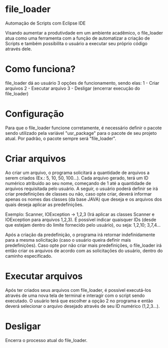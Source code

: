 # file_loader
Automação de Scripts com Eclipse IDE

Visando aumentar a produtivdade em um ambiente acadêmico, o file_loader atua como uma ferramenta com a função de automatizar a criação de Scripts e também possibilita o usuário a executar seu próprio código através dele.


# Como funciona?
file_loader dá ao usuário 3 opções de funcionamento, sendo elas:
1 - Criar arquivos 
2 - Executar arquivo
3 - Desligar (encerrar execução do file_loader)


# Configuração 
Para que o file_loader funcione corretamente, é necessário definir o pacote sendo utilizado pela variável "usr_package" para o pacote de seu projeto atual.
Por padrão, o pacote sempre será "file_loader".


# Criar arquivos
Ao criar um arquivo, o programa solicitará a quantidade de arquivos a serem criados (Ex.: 5, 10, 50, 100...). Cada arquivo gerado, terá um ID numérico atribuído ao seu nome, começando de 1 até a quantidade de arquivos requisitada pelo usuário.
A seguir, o usuário poderá definir se irá criar predefinições de classes ou não, caso opte criar, deverá informar apenas os nomes das classes (da base JAVA) que deseja e os arquivos dos quais deseja aplicar as predefinições.

Exemplo: Scanner, IOException -> 1,2,3 (Irá aplicar as classes Scanner e IOException para arquivos 1,2,3).
É possível indicar quaisquer IDs (desde que estejam dentro do limite fornecido pelo usuário), ou seja: 1,2,10; 3,7,4...

Após a criação da predefinição, o programa irá retornar indefinidamente para a mesma solicitação (caso o usuário queira definir mais predefinições).
Caso opte por não criar mais predefinições, o file_loader irá então criar os arquivos de acordo com as solicitações do usuário, dentro do caminho especificado.


# Executar arquivos
Após ter criados seus arquivos com file_loader, é possível executá-los através de uma nova tela de terminal e interagir com o script sendo executado.
O usuário terá que escolher a opção 2 no programa e então deverá selecionar o arquivo desejado através de seu ID numérico (1,2,3...).


# Desligar
Encerra o processo atual do file_loader.


